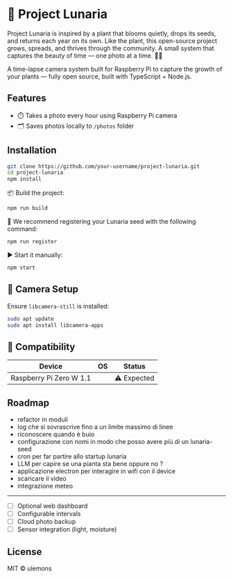 # 🌱 Project Lunaria

Project Lunaria is inspired by a plant that blooms quietly, drops its seeds, and returns each year on its own.
Like the plant, this open-source project grows, spreads, and thrives through the community.
A small system that captures the beauty of time — one photo at a time. 🌙🌱




A time-lapse camera system built for Raspberry Pi to capture the growth of your plants — fully open source, built with TypeScript + Node.js.

## Features

- ⏱️ Takes a photo every hour using Raspberry Pi camera  
- 🗂️ Saves photos locally to `/photos` folder  

## Installation

```bash
git clone https://github.com/your-username/project-lunaria.git
cd project-lunaria
npm install
```

📦 Build the project:
```bash
npm run build
```

🌱 We recommend registering your Lunaria seed with the following command:
```bash
npm run register
```

▶️ Start it manually:
```bash
npm start
```


## 🔧 Camera Setup

Ensure `libcamera-still` is installed:

```bash
sudo apt update
sudo apt install libcamera-apps
```

## 🧪 Compatibility

| Device                  | OS | Status     |
|-------------------------|----|------------|
| Raspberry Pi Zero W 1.1 |    | ⚠️ Expected |

## Roadmap

- refactor in moduli
- log che si sovrascrive fino a un limite massimo di linee
- riconoscere quando è buio
- configurazione con nomi in modo che posso avere più di un lunaria-seed
- cron per far partire allo startup lunaria 
- LLM per capire se una pianta sta bene oppure no ? 
- applicazione electron per interagire in wifi con il device
- scaricare il video
- integrazione meteo


---
- [ ] Optional web dashboard  
- [ ] Configurable intervals  
- [ ] Cloud photo backup  
- [ ] Sensor integration (light, moisture)  

## License

MIT © ulemons
